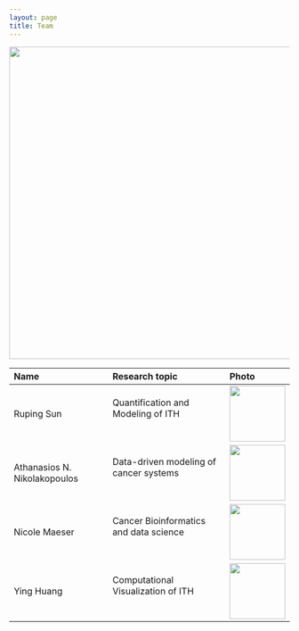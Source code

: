 ```yaml
---
layout: page
title: Team
---
```


<center>
<img class="center" width="560" src="../public/team.png">
</center>

| Name | Research topic | Photo |
| :--- | :---- | :---- |
| Ruping Sun | Quantification and Modeling of ITH <br> &nbsp; &nbsp; &nbsp; | <img width="100" src="../public/rupingsun2.png"> |
| Athanasios N. Nikolakopoulos | Data-driven modeling of cancer systems <br> &nbsp; &nbsp; &nbsp; | <img width="100" src="../public/Athanasios.jpg"> |
| Nicole Maeser | Cancer Bioinformatics and data science <br> &nbsp; &nbsp; &nbsp; | <img width="100" src="../public/nicole_maeser_2.jpg"> | 
| Ying Huang | Computational Visualization of ITH <br> &nbsp; &nbsp; &nbsp; | <img width="100" src="../public/huangying.jpg"> |
